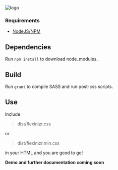 ![logo](http://flexinizr.io/logo.png)


### Requirements

* [NodeJS/NPM](http://nodejs.org)

## Dependencies

Run `npm install` to download node_modules.

## Build

Run `grunt` to compile SASS and run post-css scripts.

## Use

Include
> dist/flexinizr.css
  
or
  
> dist/flexinizr.min.css

in your HTML and you are good to go!

**Demo and further documentation coming soon**
